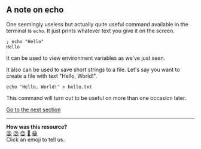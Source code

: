 ## A note on echo
One seemingly useless but actually quite useful command available in the terminal is `echo`. It just prints whatever text you give it on the screen.

```shell
; echo "Hello"
Hello

```

It can be used to view environment variables as we've just seen.

It also can be used to save short strings to a file. Let's say you want to create a file with text "Hello, World!".

`echo "Hello, World!" > hello.txt`

This command will turn out to be useful on more than one occasion later.

[Go to the next section](./25_path.ed.md)


<!-- BEGIN GENERATED SECTION DO NOT EDIT -->

---

**How was this resource?**  
[😫](https://airtable.com/shrUJ3t7KLMqVRFKR?prefill_Repository=makersacademy/course&prefill_File=foundations/command_line/24_echo.md&prefill_Sentiment=😫) [😕](https://airtable.com/shrUJ3t7KLMqVRFKR?prefill_Repository=makersacademy/course&prefill_File=foundations/command_line/24_echo.md&prefill_Sentiment=😕) [😐](https://airtable.com/shrUJ3t7KLMqVRFKR?prefill_Repository=makersacademy/course&prefill_File=foundations/command_line/24_echo.md&prefill_Sentiment=😐) [🙂](https://airtable.com/shrUJ3t7KLMqVRFKR?prefill_Repository=makersacademy/course&prefill_File=foundations/command_line/24_echo.md&prefill_Sentiment=🙂) [😀](https://airtable.com/shrUJ3t7KLMqVRFKR?prefill_Repository=makersacademy/course&prefill_File=foundations/command_line/24_echo.md&prefill_Sentiment=😀)  
Click an emoji to tell us.

<!-- END GENERATED SECTION DO NOT EDIT -->
